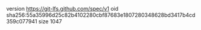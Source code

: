 version https://git-lfs.github.com/spec/v1
oid sha256:55a35996d25c82b4102280cbf87683e1807280348628bd3417b4cd359c077941
size 1047
